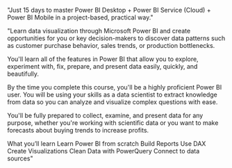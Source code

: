 "Just 15 days to master Power BI Desktop + Power BI Service (Cloud) + Power BI Mobile in a project-based, practical way."

"Learn data visualization through Microsoft Power BI and create opportunities for you or key decision-makers to discover data patterns such as customer purchase behavior, sales trends, or production bottlenecks.   

You'll learn all of the features in Power BI that allow you to explore, experiment with, fix, prepare, and present data easily, quickly, and beautifully. 


By the time you complete this course, you'll be a highly proficient Power BI user. You will be using your skills as a data scientist to extract knowledge from data so you can analyze and visualize complex questions with ease.   

You'll be fully prepared to collect, examine, and present data for any purpose, whether you're working with scientific data or you want to make forecasts about buying trends to increase profits.   

What you’ll learn
Learn Power BI from scratch
Build Reports
Use DAX
Create Visualizations
Clean Data with PowerQuery
Connect to data sources"